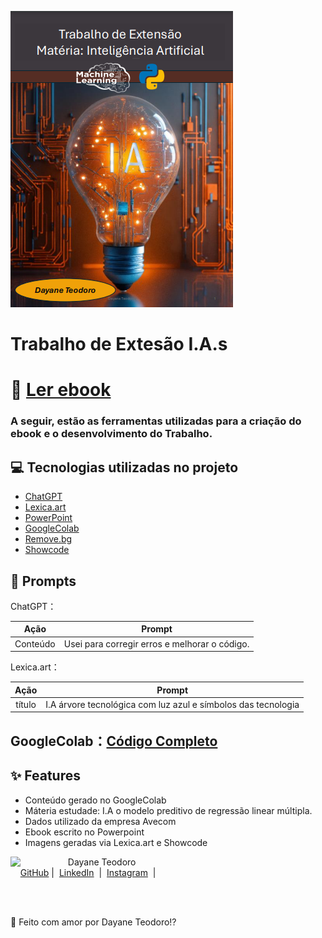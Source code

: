 ![Capa](https://github.com/Dayanebiaerafa/trabalho-de-extencao-ia/blob/main/Capa.png)



# Trabalho de Extesão I.A.s


# 📖 [Ler ebook](https://github.com/Dayanebiaerafa/trabalho-de-extencao-ia/blob/main/Capa.png)
### A seguir, estão as ferramentas utilizadas para a criação do ebook e o desenvolvimento do Trabalho.


## 💻 Tecnologias utilizadas no projeto

- [ChatGPT](https://chat.openai.com/) 
- [Lexica.art](https://lexica.art/)
- [PowerPoint](https://www.microsoft.com/en/microsoft-365/powerpoint)
- [GoogleColab](https://colab.research.google.com/)
- [Remove.bg](https://www.remove.bg/upload)
- [Showcode](https://showcode.app/)

## 🧠 Prompts

ChatGPT：

|   Ação   | Prompt                                                        |
| :------: | --------------------------------------------------------------|                                                     
| Conteúdo | Usei para corregir erros e melhorar o código.  |


Lexica.art：

|  Ação  | Prompt                                                                                 |
| :----: | -------------------------------------------------------------------------------------- |
| título | I.A árvore tecnológica com luz azul e símbolos das tecnologia |


## GoogleColab：[Código Completo](https://colab.research.google.com/drive/1Zx-MhkU5BCguQpDQSAi2qPvgpIgkTIY2#scrollTo=oUNajfgQIfn7) 

## ✨ Features

- Conteúdo gerado no GoogleColab
- Máteria estudade: I.A o modelo preditivo de regressão linear múltipla.
- Dados utilizado da empresa Avecom
- Ebook escrito no Powerpoint
- Imagens geradas via Lexica.art e Showcode


<p>
    <img 
      align=left 
      margin=10 
      width=80 
      src="![WhatsApp Image 2023-01-31 at 10 52 47 (1)](https://github.com/user-attachments/assets/430109f9-1127-4cf3-a823-c29d32ecea76)"
    />
    <p>&nbsp&nbsp&nbspDayane Teodoro<br>
    &nbsp&nbsp&nbsp
    <a href="https://github.com/Dayanebiaerafa">
    GitHub</a>&nbsp;|&nbsp;
    <a href="https://www.linkedin.com/in/dayaneteodoro/
felipe-exe">LinkedIn</a>
&nbsp;|&nbsp;
    <a href="https://www.instagram.com/dayane_cie/">
    Instagram</a>
&nbsp;|&nbsp;</p>
</p>
<br/><br/>
<p>


💞 Feito com amor por Dayane Teodoro⁉ 
